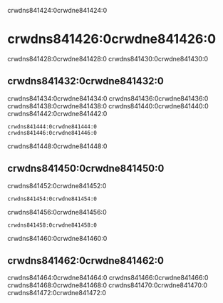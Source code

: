 crwdns841424:0crwdne841424:0
# crwdns841426:0crwdne841426:0

crwdns841428:0crwdne841428:0 crwdns841430:0crwdne841430:0

## crwdns841432:0crwdne841432:0

crwdns841434:0crwdne841434:0  crwdns841436:0crwdne841436:0 crwdns841438:0crwdne841438:0 crwdns841440:0crwdne841440:0 crwdns841442:0crwdne841442:0

```{figure} ../../figures/lintr-output.png
crwdns841444:0crwdne841444:0
crwdns841446:0crwdne841446:0
```

crwdns841448:0crwdne841448:0

## crwdns841450:0crwdne841450:0

crwdns841452:0crwdne841452:0

```
crwdns841454:0crwdne841454:0
```

crwdns841456:0crwdne841456:0

```
crwdns841458:0crwdne841458:0
```

crwdns841460:0crwdne841460:0

## crwdns841462:0crwdne841462:0

crwdns841464:0crwdne841464:0 crwdns841466:0crwdne841466:0 crwdns841468:0crwdne841468:0 crwdns841470:0crwdne841470:0 crwdns841472:0crwdne841472:0

